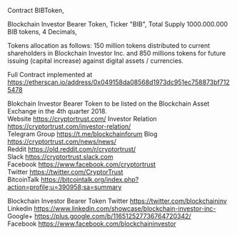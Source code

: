 Contract BIBToken,

Blockchain Investor Bearer Token,
Ticker "BIB",
Total Supply 1000.000.000 BIB tokens,
4 Decimals,

Tokens allocation as follows: 150 million tokens distributed to current shareholders in Blockchain Investor Inc.
and 850 millions tokens for future issuing (capital increase) against digital
assets / currencies.

Full Contract implemented at https://etherscan.io/address/0x049158da08568d1973dc951ec758873bf7125478



Blokchain Investor Bearer Token to be listed on the Blockchain Asset Exchange in the 4th quarter 2018.                  
Website https://cryptortrust.com/
Investor Relation https://cryptortrust.com/investor-relation/  
Telegram Group https://t.me/blockchainforum
Blog https://cryptortrust.com/news/news/                                                                                          
Reddit https://old.reddit.com/r/cryptortrust/                                                                                     
Slack https://cryptortrust.slack.com                                                                                               
Facebook https://www.facebook.com/cryptortrust                                                                                   
Twitter https://twitter.com/CryptorTrust                                                                                                
BitcoinTalk https://bitcointalk.org/index.php?action=profile;u=390958;sa=summary                                                        

Blockchain Investor Bearer Token
Twitter https://twitter.com/blockchaininv                                                                                          
Linkedin https://www.linkedin.com/showcase/blockchain-investor-inc-                                                                 
Google+ https://plus.google.com/b/116512527736764720342/                                                                           
Facebook https://www.facebook.com/blockchaininvestor                                                                                 
